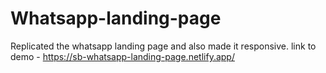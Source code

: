 # Whatsapp-landing-page
Replicated the whatsapp landing page and also made it responsive.
link to demo - https://sb-whatsapp-landing-page.netlify.app/
